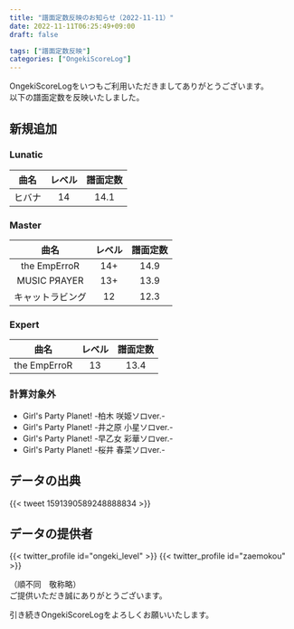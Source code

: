```yaml
---
title: "譜面定数反映のお知らせ（2022-11-11）"
date: 2022-11-11T06:25:49+09:00
draft: false

tags: ["譜面定数反映"]
categories: ["OngekiScoreLog"]
---
```


OngekiScoreLogをいつもご利用いただきましてありがとうございます。  
以下の譜面定数を反映いたしました。

<!--more-->

## 新規追加

### Lunatic

| 曲名 | レベル | 譜面定数 |
|:-:|:-:|:-:|
| ヒバナ | 14 | 14.1 |

### Master

| 曲名 | レベル | 譜面定数 |
|:-:|:-:|:-:|
| the EmpErroR | 14+ | 14.9 |
| MUSIC PЯAYER | 13+ | 13.9 |
| キャットラビング | 12 | 12.3 |

### Expert

| 曲名 | レベル | 譜面定数 |
|:-:|:-:|:-:|
| the EmpErroR | 13 | 13.4 |

### 計算対象外

- Girl's Party Planet! -柏木 咲姫ソロver.-
- Girl's Party Planet! -井之原 小星ソロver.-
- Girl's Party Planet! -早乙女 彩華ソロver.-
- Girl's Party Planet! -桜井 春菜ソロver.-

## データの出典

{{< tweet 1591390589248888834 >}}

## データの提供者

{{< twitter_profile id="ongeki_level" >}}
{{< twitter_profile id="zaemokou" >}}

（順不同　敬称略）  
ご提供いただき誠にありがとうございます。

引き続きOngekiScoreLogをよろしくお願いいたします。
